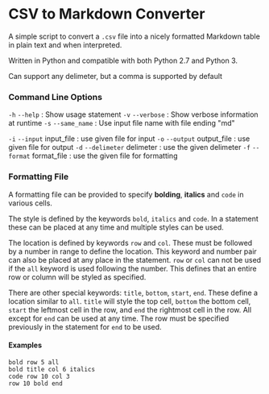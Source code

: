 # CSV to Markdown Converter #

A simple script to convert a `.csv` file into a nicely formatted Markdown table in plain text and when interpreted.

Written in Python and compatible with both Python 2.7 and Python 3.

Can support any delimeter, but a comma is supported by default

### Command Line Options ###
`-h` `--help` : Show usage statement
`-v` `--verbose` : Show verbose information at runtime
`-s` `--same_name` : Use input file name with file ending "md"    
 
 `-i` `--input` input\_file : use given file for input
 `-o` `--output` output\_file : use given file for output
 `-d` `--delimeter` delimeter : use the given delimeter
 `-f` `--format` format\_file : use the given file for formatting

### Formatting File ###
A formatting file can be provided to specify **bolding**, __italics__ and `code` in various cells.

The style is defined by the keywords `bold`, `italics` and `code`.  In a statement these can be placed at any time and multiple styles can be used.

The location is defined by keywords `row` and `col`.  These must be followed by a number in range to define the location.  This keyword and number pair can also be placed at any place in the statement.  `row` or `col` can not be used if the `all` keyword is used following the number.  This defines that an entire row or column will be styled as specified.

There are other special keywords: `title`, `bottom`, `start`, `end`.  These define a location similar to `all`.  `title` will style the top cell, `bottom` the bottom cell, `start` the leftmost cell in the row, and `end` the rightmost cell in the row.  All except for `end` can be used at any time.  The row must be specified previously in the statement for `end` to be used.

#### Examples ####
```
bold row 5 all
bold title col 6 italics
code row 10 col 3
row 10 bold end
```



